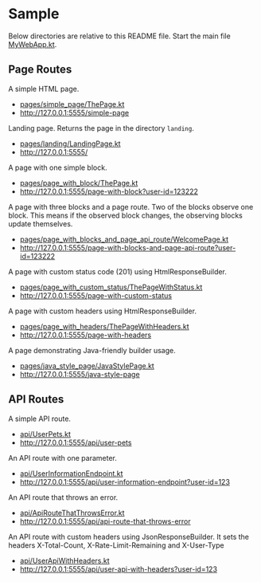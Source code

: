 # Sample

Below directories are relative to this README file.
Start the main file [MyWebApp.kt](MyWebApp.kt).

## Page Routes

A simple HTML page.
- [pages/simple_page/ThePage.kt](../../src/main/kotlin/io/schinzel/sample/pages/simple_page/ThePage.kt )
- http://127.0.0.1:5555/simple-page

Landing page. Returns the page in the directory `landing`.
- [pages/landing/LandingPage.kt](../../src/main/kotlin/io/schinzel/sample/pages/landing/LandingPage.kt)
- http://127.0.0.1:5555/

A page with one simple block.
- [pages/page_with_block/ThePage.kt](../../src/main/kotlin/io/schinzel/sample/pages/page_with_block/ThePage.kt)
- http://127.0.0.1:5555/page-with-block?user-id=123222

A page with three blocks and a page route.
Two of the blocks observe one block.
This means if the observed block changes, the observing blocks update themselves.
- [pages/page_with_blocks_and_page_api_route/WelcomePage.kt](../../src/main/kotlin/io/schinzel/sample/pages/page_with_blocks_and_page_api_route/WelcomePage.kt)
- http://127.0.0.1:5555/page-with-blocks-and-page-api-route?user-id=123222

A page with custom status code (201) using HtmlResponseBuilder.
- [pages/page_with_custom_status/ThePageWithStatus.kt](../../src/main/kotlin/io/schinzel/sample/pages/page_with_custom_status/ThePageWithStatus.kt)
- http://127.0.0.1:5555/page-with-custom-status

A page with custom headers using HtmlResponseBuilder.
- [pages/page_with_headers/ThePageWithHeaders.kt](../../src/main/kotlin/io/schinzel/sample/pages/page_with_headers/ThePageWithHeaders.kt)
- http://127.0.0.1:5555/page-with-headers

A page demonstrating Java-friendly builder usage.
- [pages/java_style_page/JavaStylePage.kt](../../src/main/kotlin/io/schinzel/sample/pages/java_style_page/JavaStylePage.kt)
- http://127.0.0.1:5555/java-style-page


## API Routes

A simple API route.
- [api/UserPets.kt](../../src/main/kotlin/io/schinzel/sample/api/UserPets.kt)
- http://127.0.0.1:5555/api/user-pets

An API route with one parameter.
- [api/UserInformationEndpoint.kt](../../src/main/kotlin/io/schinzel/sample/api/UserInformationEndpoint.kt)
- http://127.0.0.1:5555/api/user-information-endpoint?user-id=123

An API route that throws an error.
- [api/ApiRouteThatThrowsError.kt](../../src/main/kotlin/io/schinzel/sample/api/ApiThatThrowsError.kt)
- http://127.0.0.1:5555/api/api-route-that-throws-error

An API route with custom headers using JsonResponseBuilder. It sets the headers X-Total-Count, X-Rate-Limit-Remaining and X-User-Type
- [api/UserApiWithHeaders.kt](../../src/main/kotlin/io/schinzel/sample/api/UserApiWithHeaders.kt)
- http://127.0.0.1:5555/api/user-api-with-headers?user-id=123
